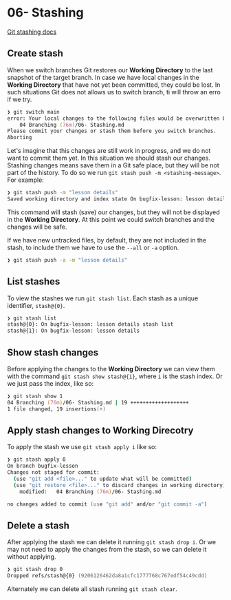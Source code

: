 # 06- Stashing

[Git stashing docs](https://git-scm.com/book/en/v2/Git-Tools-Stashing-and-Cleaning)
## Create stash

When we switch branches Git restores our **Working Directory** to the last snapshot of the target branch. In case we have local changes in the **Working Directory** that have not yet been committed, they could be lost. In such situations Git does not allows us to switch branch, ti will throw an erro if we try.

```zsh
❯ git switch main
error: Your local changes to the following files would be overwritten by checkout:
    04 Branching (76m)/06- Stashing.md
Please commit your changes or stash them before you switch branches.
Aborting
```

Let's imagine that this changes are still work in progress, and we do not want to commit them yet. In this situation we should stash our changes. Stashing changes means save them in a Git safe place, but they will be not part of the history. To do so we run `git stash push -m <stashing-message>`. For example:

```zsh
❯ git stash push -m "lesson details"
Saved working directory and index state On bugfix-lesson: lesson details
```

This command will stash (save) our changes, but they will not be displayed in the **Working Directory**. At this point we could switch branches and the changes will be safe.

If we have new untracked files, by default, they are not included in the stash, to include them we have to use the `--all` or `-a` option.

```zsh
❯ git stash push -a -m "lesson details"
```

## List stashes

To view the stashes we run `git stash list`. Each stash as a unique identifier, `stash@{0}`.

```zsh
❯ git stash list
stash@{0}: On bugfix-lesson: lesson details stash list
stash@{1}: On bugfix-lesson: lesson details
```

## Show stash changes

Before applying the changes to the **Working Directory** we can view them with the command `git stash show stash@{i}`, where `i` is the stash index. Or we just pass the index, like so:

```zsh
❯ git stash show 1
04 Branching (76m)/06- Stashing.md | 19 +++++++++++++++++++
1 file changed, 19 insertions(+)
```

## Apply stash changes to Working Direcotry

To apply the stash we use `git stash apply i` like so:

```zsh
❯ git stash apply 0
On branch bugfix-lesson
Changes not staged for commit:
  (use "git add <file>..." to update what will be committed)
  (use "git restore <file>..." to discard changes in working directory)
	modified:   04 Branching (76m)/06- Stashing.md

no changes added to commit (use "git add" and/or "git commit -a")
```

## Delete a stash

After applying the stash we can delete it running `git stash drop i`. Or we may not need to apply the changes from the stash, so we can delete it without applying.

```zsh
❯ git stash drop 0
Dropped refs/stash@{0} (9206126462da8a1cfc1777768c767edf54c49cdd)
```

Alternately we can delete all stash running `git stash clear`.